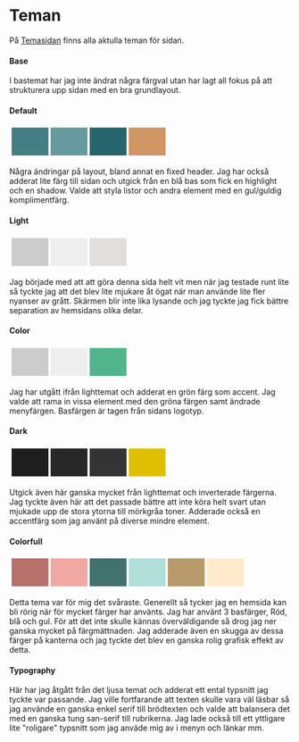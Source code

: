 # Teman

På [Temasidan](theme-selector) finns alla aktulla teman för sidan.

#### Base

I bastemat har jag inte ändrat några färgval utan har lagt all fokus på att strukturera upp sidan med en bra grundlayout.


#### Default

<table style="border-spacing: 4px; border-collapse: separate">
<tbody><tr>
<td style="height: 50px; width: 50px; background-color: #427F85">
</td><td style="height: 50px; width: 50px; background-color: #679A9E">
</td><td style="height: 50px; width: 50px; background-color: #25666C">
</td><td style="height: 50px; width: 50px; background-color: #D09663">
</td></tr>
</tbody></table>

Några ändringar på layout, bland annat en fixed header. Jag har också adderat lite färg till sidan och utgick från en blå bas som fick en highlight och en shadow. Valde att styla listor och andra element med en gul/guldig komplimentfärg.


#### Light

<table style="border-spacing: 4px; border-collapse: separate">
<tbody><tr>
<td style="height: 50px; width: 50px; background-color: #CCCCCC">
</td><td style="height: 50px; width: 50px; background-color: #EEEEEE">
</td><td style="height: 50px; width: 50px; background-color: #E1DEDB">
</td></tr>
</tbody></table>

Jag började med att att göra denna sida helt vit men när jag testade runt lite så tyckte jag att det blev lite mjukare åt ögat när man använde lite fler nyanser av grått. Skärmen blir inte lika lysande och jag tyckte jag fick bättre separation av hemsidans olika delar.

#### Color

<table style="border-spacing: 4px; border-collapse: separate">
<tbody><tr>
<td style="height: 50px; width: 50px; background-color: #CCCCCC">
</td><td style="height: 50px; width: 50px; background-color: #EEEEEE">
</td><td style="height: 50px; width: 50px; background-color: #51B58B">
</td></tr>
</tbody></table>

Jag har utgått ifrån lighttemat och adderat en grön färg som accent. Jag valde att rama in vissa element med den gröna färgen samt ändrade menyfärgen. Basfärgen är tagen från sidans logotyp.


#### Dark

<table style="border-spacing: 4px; border-collapse: separate">
<tbody><tr>
<td style="height: 50px; width: 50px; background-color: #1F1F20">
</td><td style="height: 50px; width: 50px; background-color: #282828">
</td><td style="height: 50px; width: 50px; background-color: #343434">
</td><td style="height: 50px; width: 50px; background-color: #DFC000">


</td></tr>
</tbody></table>

Utgick även här ganska mycket från lighttemat och inverterade färgerna. Jag tyckte även här att det passade bättre att inte köra helt svart utan mjukade upp de stora ytorna till mörkgråa toner. Adderade också en accentfärg som jag använt på diverse mindre element.  


#### Colorfull

<table style="border-spacing: 4px; border-collapse: separate">
<tbody><tr>
<td style="height: 50px; width: 50px; background-color: #B8706B">
</td><td style="height: 50px; width: 50px; background-color: #F1A8A2">
</td><td style="height: 50px; width: 50px; background-color: #42726D">
</td><td style="height: 50px; width: 50px; background-color: #B0DED9">
</td><td style="height: 50px; width: 50px; background-color: #B89A6B">
</td><td style="height: 50px; width: 50px; background-color: #FFEBCB">
</td></tr>
</tbody></table>

Detta tema var för mig det svåraste. Generellt så tycker jag en hemsida kan bli rörig när för mycket färger har använts. Jag har använt 3 basfärger, Röd, blå och gul.  För att det inte skulle kännas överväldigande så drog jag ner ganska mycket på färgmättnaden. Jag adderade även en skugga av dessa färger på kanterna och jag tyckte det blev en ganska rolig grafisk effekt av detta.

#### Typography

Här har jag åtgått från det ljusa temat och adderat ett ental typsnitt jag tyckte var passande. Jag ville fortfarande att texten skulle vara väl läsbar så jag använde en ganska enkel serif till brödtexten och valde att balansera det med en ganska tung san-serif till rubrikerna. Jag lade också till ett yttligare lite "roligare" typsnitt som jag anväde mig av i menyn och länkar mm.
